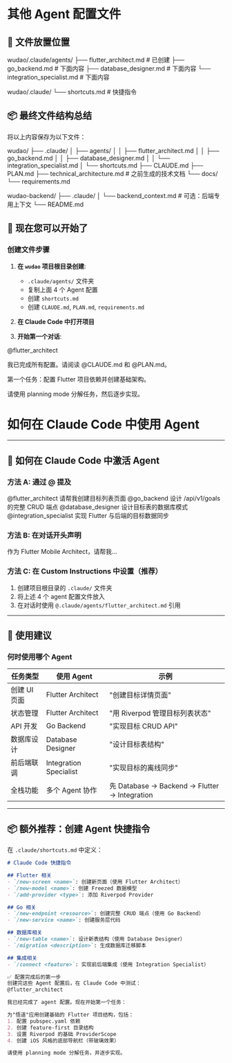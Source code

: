 # 其他 Agent 配置文件

## 📁 文件放置位置

wudao/.claude/agents/
├── flutter_architect.md        # 已创建
├── go_backend.md              # 下面内容
├── database_designer.md       # 下面内容
└── integration_specialist.md  # 下面内容

wudao/.claude/
└── shortcuts.md               # 快捷指令

## 📦 最终文件结构总结

将以上内容保存为以下文件：

wudao/
├── .claude/
│   ├── agents/
│   │   ├── flutter_architect.md
│   │   ├── go_backend.md
│   │   ├── database_designer.md
│   │   └── integration_specialist.md
│   └── shortcuts.md
├── CLAUDE.md
├── PLAN.md
├── technical_architecture.md          # 之前生成的技术文档
└── docs/
    └── requirements.md

wudao-backend/
├── .claude/
│   └── backend_context.md            # 可选：后端专用上下文
└── README.md

## 🎉 现在您可以开始了

### 创建文件步骤

1. **在 `wudao` 项目根目录创建**:
   - `.claude/agents/` 文件夹
   - 复制上面 4 个 Agent 配置
   - 创建 `shortcuts.md`
   - 创建 `CLAUDE.md`, `PLAN.md`, `requirements.md`

2. **在 Claude Code 中打开项目**

3. **开始第一个对话**:

@flutter_architect

我已完成所有配置。请阅读 @CLAUDE.md 和 @PLAN.md。

第一个任务：配置 Flutter 项目依赖并创建基础架构。

请使用 planning mode 分解任务，然后逐步实现。

# 如何在 Claude Code 中使用 Agent

---

## 🎯 如何在 Claude Code 中激活 Agent

### 方法 A: 通过 @ 提及

@flutter_architect 请帮我创建目标列表页面
@go_backend 设计 /api/v1/goals 的完整 CRUD 端点
@database_designer 设计目标表的数据库模式
@integration_specialist 实现 Flutter 与后端的目标数据同步

### 方法 B: 在对话开头声明

作为 Flutter Mobile Architect，请帮我...

### 方法 C: 在 Custom Instructions 中设置（推荐）

1. 创建项目根目录的 `.claude/` 文件夹
2. 将上述 4 个 agent 配置文件放入
3. 在对话时使用 `@.claude/agents/flutter_architect.md` 引用

---

## 🚦 使用建议

### 何时使用哪个 Agent

| 任务类型 | 使用 Agent | 示例 |
|---------|-----------|------|
| 创建 UI 页面 | Flutter Architect | "创建目标详情页面" |
| 状态管理 | Flutter Architect | "用 Riverpod 管理目标列表状态" |
| API 开发 | Go Backend | "实现目标 CRUD API" |
| 数据库设计 | Database Designer | "设计目标表结构" |
| 前后端联调 | Integration Specialist | "实现目标的离线同步" |
| 全栈功能 | 多个 Agent 协作 | 先 Database → Backend → Flutter → Integration |

---

## 📦 额外推荐：创建 Agent 快捷指令

在 `.claude/shortcuts.md` 中定义：

```markdown
# Claude Code 快捷指令

## Flutter 相关
- `/new-screen <name>`: 创建新页面（使用 Flutter Architect）
- `/new-model <name>`: 创建 Freezed 数据模型
- `/add-provider <type>`: 添加 Riverpod Provider

## Go 相关
- `/new-endpoint <resource>`: 创建完整 CRUD 端点（使用 Go Backend）
- `/new-service <name>`: 创建服务层代码

## 数据库相关
- `/new-table <name>`: 设计新表结构（使用 Database Designer）
- `/migration <description>`: 生成数据库迁移脚本

## 集成相关
- `/connect <feature>`: 实现前后端集成（使用 Integration Specialist）

✅ 配置完成后的第一步
创建完这些 Agent 配置后，在 Claude Code 中测试：
@flutter_architect 

我已经完成了 agent 配置。现在开始第一个任务：

为"悟道"应用创建基础的 Flutter 项目结构，包括：
1. 配置 pubspec.yaml 依赖
2. 创建 feature-first 目录结构
3. 设置 Riverpod 的基础 ProviderScope
4. 创建 iOS 风格的底部导航栏（带玻璃效果）

请使用 planning mode 分解任务，并逐步实现。
